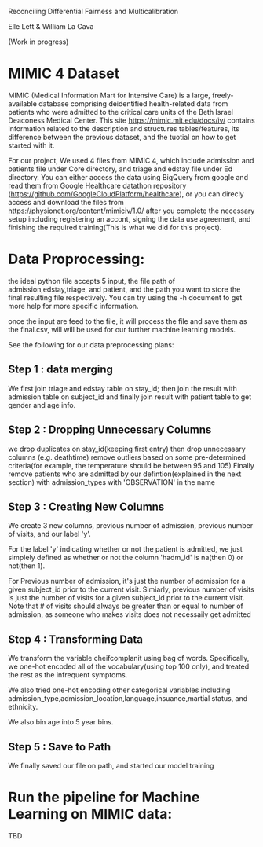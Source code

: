 Reconciling Differential Fairness and Multicalibration 

Elle Lett & William La Cava

(Work in progress)


# MIMIC 4 Dataset

MIMIC (Medical Information Mart for Intensive Care) is a large, freely-available database comprising deidentified health-related data from patients who were admitted to the critical care units of the Beth Israel Deaconess Medical Center. This site https://mimic.mit.edu/docs/iv/ contains information related to the description and structures tables/features, its difference between the previous dataset, and the tuotial on how to get started with it.

For our project, We used 4 files from MIMIC 4, which include admission and patients file under Core directory, and triage and edstay file under Ed directory. You can either access the data using BigQuery from google and read them from Google Healthcare datathon repository (https://github.com/GoogleCloudPlatform/healthcare), or you can direcly access and download the files from https://physionet.org/content/mimiciv/1.0/ after you complete the necessary setup including registering an accont, signing the data use agreement, and finishing the required training(This is what we did for this project).


# Data Proprocessing:

 the ideal python file accepts 5 input, the file path of admission,edstay,triage, and patient, and the path you want to store the final resulting file respectively. You can try using the -h document to get more help for more specific information.

once the input are feed to the file, it will process the file and save them as the final.csv, will will be used for our further machine learning models.

See the following for our data preprocessing plans:

## Step 1 : data merging

We first join triage and edstay table on stay_id;
then join the result with admission table on subject_id
and finally join result with patient table to get gender and age info.

## Step 2 : Dropping Unnecessary Columns

we drop duplicates on stay_id(keeping first entry)
then drop unnecessary columns (e.g. deathtime)
remove outliers based on some pre-determined criteria(for example, the temperature should be between 95 and 105)
Finally remove patients who are admitted by our defintion(explained in the next section) with admission_types with 'OBSERVATION' in the name

## Step 3 : Creating New Columns
We create 3 new columns, previous number of admission, previous number of visits, and our label 'y'.

For the label 'y' indicating whether or not the patient is admitted, we just simplely defined as whether or not the column 'hadm_id' is na(then 0) or not(then 1).

For Previous number of admission, it's just the number of admission for a given subject_id prior to the current visit. Simiarly, previous number of visits is just  the number of visits for a given subject_id prior to the current visit. Note that # of visits should always be greater than or equal to number of admission, as someone who makes visits does not necessaily get admitted


## Step 4 : Transforming Data

We transform the variable cheifcomplanit using bag of words. Specifically, we one-hot encoded all of the vocabulary(using top 100 only), and treated the rest as the infrequent symptoms.

We also tried one-hot encoding other categorical variables including admission_type,admission_location,language,insuance,martial status,
and ethnicity.

We also bin age into 5 year bins.

## Step 5 : Save to Path

We finally saved our file on path, and started our model training

# Run the pipeline for Machine Learning on MIMIC data:

TBD


